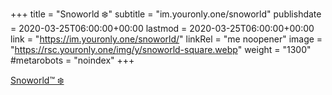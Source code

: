 +++
title = "Snoworld ❄️"
subtitle = "im.youronly.one/snoworld"
publishdate = 2020-03-25T06:00:00+00:00
lastmod = 2020-03-25T06:00:00+00:00
link = "https://im.youronly.one/snoworld/"
linkRel = "me noopener"
image = "https://rsc.youronly.one/img/y/snoworld-square.webp"
weight = "1300"
#metarobots = "noindex"
+++

[Snoworld™ ❄️](https://im.youronly.one/snoworld/ "Snoworld™ ❄️")
